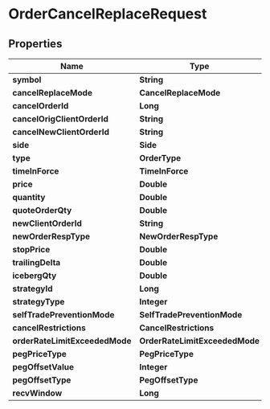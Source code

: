 

# OrderCancelReplaceRequest


## Properties

| Name | Type | Description | Notes |
|------------ | ------------- | ------------- | -------------|
|**symbol** | **String** |  |  |
|**cancelReplaceMode** | **CancelReplaceMode** |  |  |
|**cancelOrderId** | **Long** |  |  [optional] |
|**cancelOrigClientOrderId** | **String** |  |  [optional] |
|**cancelNewClientOrderId** | **String** |  |  [optional] |
|**side** | **Side** |  |  |
|**type** | **OrderType** |  |  |
|**timeInForce** | **TimeInForce** |  |  [optional] |
|**price** | **Double** |  |  [optional] |
|**quantity** | **Double** |  |  [optional] |
|**quoteOrderQty** | **Double** |  |  [optional] |
|**newClientOrderId** | **String** |  |  [optional] |
|**newOrderRespType** | **NewOrderRespType** |  |  [optional] |
|**stopPrice** | **Double** |  |  [optional] |
|**trailingDelta** | **Double** |  |  [optional] |
|**icebergQty** | **Double** |  |  [optional] |
|**strategyId** | **Long** |  |  [optional] |
|**strategyType** | **Integer** |  |  [optional] |
|**selfTradePreventionMode** | **SelfTradePreventionMode** |  |  [optional] |
|**cancelRestrictions** | **CancelRestrictions** |  |  [optional] |
|**orderRateLimitExceededMode** | **OrderRateLimitExceededMode** |  |  [optional] |
|**pegPriceType** | **PegPriceType** |  |  [optional] |
|**pegOffsetValue** | **Integer** |  |  [optional] |
|**pegOffsetType** | **PegOffsetType** |  |  [optional] |
|**recvWindow** | **Long** |  |  [optional] |



